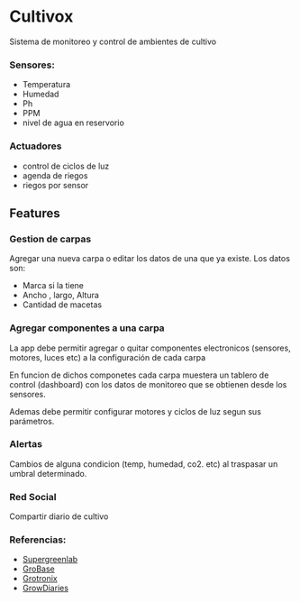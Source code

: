 # Cultivox
Sistema de monitoreo y control de ambientes de cultivo

### Sensores:
+ Temperatura
+ Humedad
+ Ph
+ PPM
+ nivel de agua en reservorio

### Actuadores
+ control de ciclos de luz
+ agenda de riegos
+ riegos por sensor

## Features

### Gestion de carpas
Agregar una nueva carpa o editar los datos de una que ya existe.
Los datos son:

+ Marca si la tiene
+ Ancho , largo, Altura
+ Cantidad de macetas

### Agregar componentes a una carpa

La app debe permitir agregar o quitar componentes electronicos (sensores, motores, luces etc) a la configuración de cada carpa

En funcion de dichos componetes cada carpa muestera un tablero de control (dashboard) con los datos de monitoreo que se obtienen desde los sensores.

Ademas debe permitir configurar motores y ciclos de luz segun sus parámetros.

### Alertas
Cambios de alguna condicion (temp, humedad, co2. etc) al traspasar un umbral determinado.

### Red Social

Compartir diario de cultivo


### Referencias:

+ [Supergreenlab](https://www.supergreenlab.com/app)
+ [GroBase](https://gro-base.com/)
+ [Grotronix](https://www.growtronix.com/cart/)
+ [GrowDiaries](https://growdiaries.com/)
